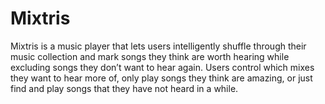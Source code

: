Mixtris
=======

Mixtris is a music player that lets users intelligently shuffle through their music collection and mark songs they think are worth hearing while excluding songs they don’t want to hear again.  Users control which mixes they want to hear more of, only play songs they think are amazing, or just find and play songs that they have not heard in a while.
